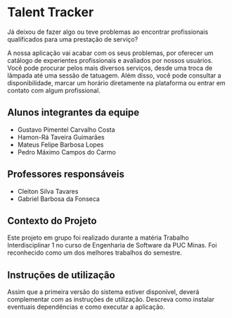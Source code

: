 # Talent Tracker

Já deixou de fazer algo ou teve problemas ao encontrar profissionais qualificados para uma prestação de serviço?

A nossa aplicação vai acabar com os seus problemas, por oferecer um catálogo de experientes profissionais e avaliados por nossos usuários. Você pode procurar pelos mais diversos serviços, desde uma troca de lâmpada até uma sessão de tatuagem. Além disso, você pode consultar a disponibilidade, marcar um horário diretamente na plataforma ou entrar em contato com algum profissional.

## Alunos integrantes da equipe

- Gustavo Pimentel Carvalho Costa
- Hamon-Rá Taveira Guimarães
- Mateus Felipe Barbosa Lopes
- Pedro Máximo Campos do Carmo

## Professores responsáveis

- Cleiton Silva Tavares
- Gabriel Barbosa da Fonseca

## Contexto do Projeto

Este projeto em grupo foi realizado durante a matéria Trabalho Interdisciplinar 1 no curso de Engenharia de Software da PUC Minas. Foi reconhecido como um dos melhores trabalhos do semestre.



## Instruções de utilização

Assim que a primeira versão do sistema estiver disponível, deverá complementar com as instruções de utilização. Descreva como instalar eventuais dependências e como executar a aplicação.

